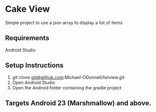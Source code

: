 # Cake View
Simple project to use a json array to display a list of items

## Requirements
Android Studio

## Setup Instructions
1. git clone git@github.com:Michael-ODonnell/listview.git
2. Open Android Studio
3. Open the Android folder containing the gradle project

## Targets Android 23 (Marshmallow) and above.
